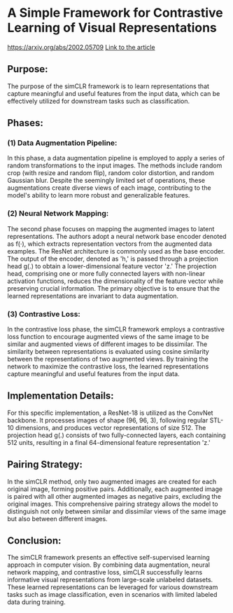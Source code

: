 # A Simple Framework for Contrastive Learning of Visual Representations
https://arxiv.org/abs/2002.05709
[Link to the article](https://arxiv.org/abs/2002.05709)
## Purpose: 
The purpose of the simCLR framework is to learn representations that capture meaningful and useful features from the input data, which can be effectively utilized for downstream tasks such as classification.

## Phases:
### (1) Data Augmentation Pipeline:
In this phase, a data augmentation pipeline is employed to apply a series of random transformations to the input images. The methods include random crop (with resize and random flip), random color distortion, and random Gaussian blur. Despite the seemingly limited set of operations, these augmentations create diverse views of each image, contributing to the model's ability to learn more robust and generalizable features.

### (2) Neural Network Mapping:
The second phase focuses on mapping the augmented images to latent representations. The authors adopt a neural network base encoder denoted as f(·), which extracts representation vectors from the augmented data examples. The ResNet architecture is commonly used as the base encoder. The output of the encoder, denoted as 'h,' is passed through a projection head g(.) to obtain a lower-dimensional feature vector 'z.' The projection head, comprising one or more fully connected layers with non-linear activation functions, reduces the dimensionality of the feature vector while preserving crucial information. The primary objective is to ensure that the learned representations are invariant to data augmentation.

### (3) Contrastive Loss:
In the contrastive loss phase, the simCLR framework employs a contrastive loss function to encourage augmented views of the same image to be similar and augmented views of different images to be dissimilar. The similarity between representations is evaluated using cosine similarity between the representations of two augmented views. By training the network to maximize the contrastive loss, the learned representations capture meaningful and useful features from the input data.

## Implementation Details:
For this specific implementation, a ResNet-18 is utilized as the ConvNet backbone. It processes images of shape (96, 96, 3), following regular STL-10 dimensions, and produces vector representations of size 512. The projection head g(.) consists of two fully-connected layers, each containing 512 units, resulting in a final 64-dimensional feature representation 'z.'

## Pairing Strategy:
In the simCLR method, only two augmented images are created for each original image, forming positive pairs. Additionally, each augmented image is paired with all other augmented images as negative pairs, excluding the original images. This comprehensive pairing strategy allows the model to distinguish not only between similar and dissimilar views of the same image but also between different images.

## Conclusion:
The simCLR framework presents an effective self-supervised learning approach in computer vision. By combining data augmentation, neural network mapping, and contrastive loss, simCLR successfully learns informative visual representations from large-scale unlabeled datasets. These learned representations can be leveraged for various downstream tasks such as image classification, even in scenarios with limited labeled data during training.
